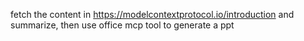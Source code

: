 fetch the content in https://modelcontextprotocol.io/introduction and summarize, then use office mcp tool to generate a ppt